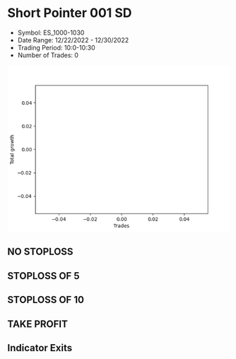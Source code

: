 # Short Pointer 001 SD 
- Symbol: ES_1000-1030
- Date Range: 12/22/2022 - 12/30/2022
- Trading Period: 10:0-10:30
- Number of Trades: 0

![Plot](ShortPointer001SDES_1000-1030.png)
## NO STOPLOSS














## STOPLOSS OF 5














## STOPLOSS OF 10














## TAKE PROFIT











## Indicator Exits


